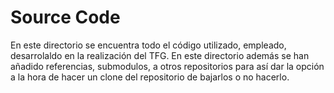 # Source Code

En este directorio se encuentra todo el código utilizado, empleado, desarrolaldo en la realización del TFG. En este directorio además se han añadido referencias, submodulos, a otros repositorios para así dar la opción a la hora de hacer un clone del repositorio de bajarlos o no hacerlo.


